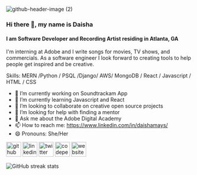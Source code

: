 ![github-header-image (2)](https://user-images.githubusercontent.com/89038713/172903320-828b55b8-9fcd-459a-bcbd-2e58af8867a4.png)

### Hi there 👋, my name is Daisha
#### I am Software Developer and Recording Artist residing in Atlanta, GA

I'm interning at Adobe and I write songs for movies, TV shows, and commercials. As a software engineer I look forward to creating tools to help people get inspired and be creative. 

Skills: MERN /Python / PSQL /Django/ AWS/ MongoDB / React / Javascript / HTML / CSS

- 🔭 I’m currently working on Soundtrackam App 
- 🌱 I’m currently learning Javascript and React 
- 👯 I’m looking to collaborate on creative open source projects 
- 🤔 I’m looking for help with finding a mentor 
- 💬 Ask me about the Adobe Digital Academy 
- 📫 How to reach me: https://www.linkedin.com/in/daishamays/ 
- 😄 Pronouns: She/Her 


[<img src='https://cdn.jsdelivr.net/npm/simple-icons@3.0.1/icons/github.svg' alt='github' height='40'>](https://github.com/https://github.com/DaishaMays)  [<img src='https://cdn.jsdelivr.net/npm/simple-icons@3.0.1/icons/linkedin.svg' alt='linkedin' height='40'>](https://www.linkedin.com/in/https://www.linkedin.com/in/daishamays//)  [<img src='https://cdn.jsdelivr.net/npm/simple-icons@3.0.1/icons/twitter.svg' alt='twitter' height='40'>](https://twitter.com/https://twitter.com/RappingEngineer)  [<img src='https://cdn.jsdelivr.net/npm/simple-icons@3.0.1/icons/codepen.svg' alt='codepen' height='40'>](https://codepen.io/https://codepen.io/DaishaMays)  [<img src='https://cdn.jsdelivr.net/npm/simple-icons@3.0.1/icons/icloud.svg' alt='website' height='40'>](https://daishamays.github.io/portfolio/)  

![GitHub streak stats](https://github-readme-streak-stats.herokuapp.com/?user=https://github.com/DaishaMays)  


